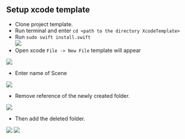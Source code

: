 ## Setup xcode template
- Clone project template.
- Run terminal and enter `cd <path to the directory XcodeTemplate>`
- Run `sudo swift install.swift`  
![](screens/xcodetemplate/setup_new_xcode.png)
- Open xcode `File -> New File` template will appear

![](screens/xcodetemplate/1.png)
- Enter name of Scene

![](screens/xcodetemplate/2.png)
- Remove reference of the newly created folder.

![](screens/xcodetemplate/3.png)
- Then add the deleted folder.

![](screens/xcodetemplate/4.png)
![](screens/xcodetemplate/5.png)

